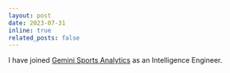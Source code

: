 ```yaml
---
layout: post
date: 2023-07-31
inline: true
related_posts: false
---
```


I have joined <a href="https://geminisports.co/">Gemini Sports Analytics</a> as an Intelligence Engineer.